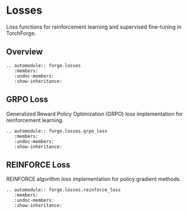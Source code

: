 # Losses

Loss functions for reinforcement learning and supervised fine-tuning in TorchForge.

## Overview

```{eval-rst}
.. automodule:: forge.losses
   :members:
   :undoc-members:
   :show-inheritance:
```

## GRPO Loss

Generalized Reward Policy Optimization (GRPO) loss implementation for reinforcement learning.

```{eval-rst}
.. automodule:: forge.losses.grpo_loss
   :members:
   :undoc-members:
   :show-inheritance:
```

## REINFORCE Loss

REINFORCE algorithm loss implementation for policy gradient methods.

```{eval-rst}
.. automodule:: forge.losses.reinforce_loss
   :members:
   :undoc-members:
   :show-inheritance:
```
